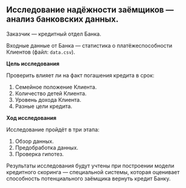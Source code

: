 ## Исследование надёжности заёмщиков — анализ банковских данных.

Заказчик — кредитный отдел Банка.

Входные данные от Банка — статистика о платёжеспособности Клиентов (файл: `data.csv`).

**Цель исследования**

Проверить влияет ли на факт погашения кредита в срок:
 1. Семейное положение Клиента.
 2. Количество детей Клиента.
 3. Уровень дохода Клиента.
 4. Разные цели кредита.


**Ход исследования**

Исследование пройдёт в три этапа:
 1. Обзор данных.
 2. Предобработка данных.
 3. Проверка гипотез.

Результаты исследования будут учтены при построении модели кредитного скоринга — специальной системы, которая оценивает способность
потенциального заёмщика вернуть кредит Банку.

